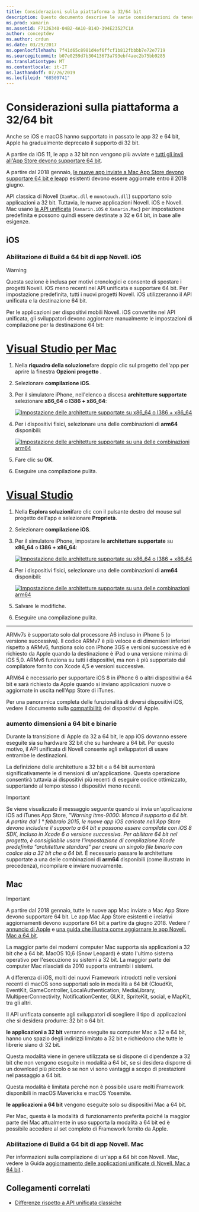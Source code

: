 ```yaml
---
title: Considerazioni sulla piattaforma a 32/64 bit
description: Questo documento descrive le varie considerazioni da tenere presenti quando si è interessati a architetture a 32 bit e a 64 bit per un'applicazione Novell. iOS o Novell. Mac.
ms.prod: xamarin
ms.assetid: F7126340-04B2-4A10-B14D-394E23527C1A
author: conceptdev
ms.author: crdun
ms.date: 03/29/2017
ms.openlocfilehash: 7f41d65c8981d4ef6ffcf1b812fbbbb7e72e7719
ms.sourcegitcommit: b07e0259d7b30413673a793ebf4aec2b75bb9285
ms.translationtype: MT
ms.contentlocale: it-IT
ms.lasthandoff: 07/26/2019
ms.locfileid: "68509741"
---
```

# <a name="3264-bit-platform-considerations"></a>Considerazioni sulla piattaforma a 32/64 bit

Anche se iOS e macOS hanno supportato in passato le app 32 e 64 bit, Apple ha gradualmente deprecato il supporto di 32 bit.

A partire da iOS 11, le app a 32 bit non vengono più avviate e [tutti gli invii all'App Store devono supportare 64 bit](https://developer.apple.com/news/?id=06282017b).

A partire dal 2018 gennaio, [le nuove app inviate a Mac App Store devono supportare 64 bit e le](https://developer.apple.com/news/?id=06282017a)app esistenti devono essere aggiornate entro il 2018 giugno.

API classica di Novell (`XamMac.dll` e `monotouch.dll`) supportano solo applicazioni a 32 bit. Tuttavia, le nuove applicazioni Novell. iOS e Novell. Mac usano [la API unificata](~/cross-platform/macios/unified/index.md) (`Xamarin.iOS` e `Xamarin.Mac`) per impostazione predefinita e possono quindi essere destinate a 32 e 64 bit, in base alle esigenze.

## <a name="ios"></a>iOS

<a name="enable-64" />

### <a name="enabling-64-bit-builds-of-xamarinios-apps"></a>Abilitazione di Build a 64 bit di app Novell. iOS

> [!WARNING]
> Questa sezione è inclusa per motivi cronologici e consente di spostare i progetti Novell. iOS meno recenti nel API unificata e supportare 64 bit. Per impostazione predefinita, tutti i nuovi progetti Novell. iOS utilizzeranno il API unificata e la destinazione 64 bit.

Per le applicazioni per dispositivi mobili Novell. iOS convertite nel API unificata, gli sviluppatori devono aggiornare manualmente le impostazioni di compilazione per la destinazione 64 bit:

# <a name="visual-studio-for-mactabmacos"></a>[Visual Studio per Mac](#tab/macos)

1. Nella **riquadro della soluzione**fare doppio clic sul progetto dell'app per aprire la finestra **Opzioni progetto** .
2. Selezionare **compilazione iOS**.
3. Per il simulatore iPhone, nell'elenco a discesa **architetture supportate** selezionare **x86\_64** o **I386 + x86\_64**:

   [![Impostazione delle architetture supportate su x86\_64 o I386 + x86\_64](Images/Image01.png "Setting Supported architectures to x86\_64 or i386 + x86\_64")](Images/Image01-large.png#lightbox) 

4. Per i dispositivi fisici, selezionare una delle combinazioni di **arm64** disponibili:

   [![Impostazione delle architetture supportate su una delle combinazioni arm64](Images/Image02.png "Impostazione delle architetture supportate su una delle combinazioni arm64")](Images/Image02-large.png#lightbox)

5. Fare clic su **OK**.
6. Eseguire una compilazione pulita.

# <a name="visual-studiotabwindows"></a>[Visual Studio](#tab/windows)

1. Nella **Esplora soluzioni**fare clic con il pulsante destro del mouse sul progetto dell'app e selezionare **Proprietà**.
2. Selezionare **compilazione iOS**.
3. Per il simulatore iPhone, impostare le **architetture supportate** su **x86\_64** o **I386 + x86\_64**: 

   [![Impostazione delle architetture supportate su x86_64 o I386 + x86\_64](Images/VS02.png "Setting Supported architectures to x86_64 or i386 + x86\_64")](Images/VS02-large.png#lightbox)

4. Per i dispositivi fisici, selezionare una delle combinazioni di **arm64** disponibili:
    
   [![Impostazione delle architetture supportate su una delle combinazioni arm64](Images/VS01.png "Impostazione delle architetture supportate su una delle combinazioni arm64")](Images/VS01-large.png#lightbox)

5. Salvare le modifiche.
6. Eseguire una compilazione pulita.

-----

ARMv7s è supportato solo dal processore A6 incluso in iPhone 5 (o versione successiva). Il codice ARMv7 è più veloce e di dimensioni inferiori rispetto a ARMv6, funziona solo con iPhone 3GS e versioni successive ed è richiesto da Apple quando la destinazione è iPad o una versione minima di iOS 5,0. ARMv6 funziona su tutti i dispositivi, ma non è più supportato dal compilatore fornito con Xcode 4,5 e versioni successive. 

ARM64 è necessario per supportare iOS 8 in iPhone 6 o altri dispositivi a 64 bit e sarà richiesto da Apple quando si inviano applicazioni nuove o aggiornate in uscita nell'App Store di iTunes.

Per una panoramica completa delle funzionalità di diversi dispositivi iOS, vedere il documento sulla [compatibilità](https://developer.apple.com/library/content/documentation/DeviceInformation/Reference/iOSDeviceCompatibility/DeviceCompatibilityMatrix/DeviceCompatibilityMatrix.html) dei dispositivi di Apple.

### <a name="64-bit-and-binary-size-increases"></a>aumento dimensioni a 64 bit e binarie

Durante la transizione di Apple da 32 a 64 bit, le app iOS dovranno essere eseguite sia su hardware 32 bit che su hardware a 64 bit. Per questo motivo, il API unificata di Novell consente agli sviluppatori di usare entrambe le destinazioni.

La definizione delle architetture a 32 bit e a 64 bit aumenterà significativamente le dimensioni di un'applicazione. Questa operazione consentirà tuttavia ai dispositivi più recenti di eseguire codice ottimizzato, supportando al tempo stesso i dispositivi meno recenti.

> [!IMPORTANT]
> Se viene visualizzato il messaggio seguente quando si invia un'applicazione iOS ad iTunes App Store, _"Warning itms-9000: Manca il supporto a 64 bit. A partire dal 1 ° febbraio 2015, le nuove app iOS caricate nell'App Store devono includere il supporto a 64 bit e possono essere compilate con iOS 8 SDK, incluso in Xcode 6 o versione successiva. Per abilitare 64 bit nel progetto, è consigliabile usare l'impostazione di compilazione Xcode predefinita "architetture standard" per creare un singolo file binario con codice sia a 32 bit che a 64 bit._ È necessario passare le architetture supportate a una delle combinazioni di **arm64** disponibili (come illustrato in precedenza), ricompilare e inviare nuovamente.

## <a name="mac"></a>Mac

> [!IMPORTANT]
> A partire dal 2018 gennaio, tutte le nuove app Mac inviate a Mac App Store devono supportare 64 bit. Le app Mac App Store esistenti e i relativi aggiornamenti devono supportare 64 bit a partire da giugno 2018. Vedere l' [annuncio di Apple](https://developer.apple.com/news/?id=06282017a) e [una guida che illustra come aggiornare le app Novell. Mac a 64 bit](~/cross-platform/macios/32-and-64/mac-64-bit.md).

La maggior parte dei moderni computer Mac supporta sia applicazioni a 32 bit che a 64 bit.   MacOS 10,6 (Snow Leopard) è stato l'ultimo sistema operativo per l'esecuzione su sistemi a 32 bit.   La maggior parte dei computer Mac rilasciati da 2010 supporta entrambi i sistemi.

A differenza di iOS, molti dei nuovi Framework introdotti nelle versioni recenti di macOS sono supportati solo in modalità a 64 bit (CloudKit, EventKit, GameController, LocalAuthentication, MediaLibrary, MultipeerConnectivity, NotificationCenter, GLKit, SpriteKit, social, e MapKit, tra gli altri.

Il API unificata consente agli sviluppatori di scegliere il tipo di applicazioni che si desidera produrre: 32 bit o 64 bit.

**le applicazioni a 32 bit** verranno eseguite su computer Mac a 32 e 64 bit, hanno uno spazio degli indirizzi limitato a 32 bit e richiedono che tutte le librerie siano di 32 bit.

Questa modalità viene in genere utilizzata se si dispone di dipendenze a 32 bit che non vengono eseguite in modalità a 64 bit, se si desidera disporre di un download più piccolo o se non vi sono vantaggi a scopo di prestazioni nel passaggio a 64 bit.

Questa modalità è limitata perché non è possibile usare molti Framework disponibili in macOS Mavericks e macOS Yosemite.

**le applicazioni a 64 bit** vengono eseguite solo su dispositivi Mac a 64 bit.

Per Mac, questa è la modalità di funzionamento preferita poiché la maggior parte dei Mac attualmente in uso supporta la modalità a 64 bit ed è possibile accedere al set completo di Framework fornito da Apple.

### <a name="enabling-64-bit-builds-of-xamarinmac-apps"></a>Abilitazione di Build a 64 bit di app Novell. Mac

Per informazioni sulla compilazione di un'app a 64 bit con Novell. Mac, vedere la Guida [aggiornamento delle applicazioni unificate di Novell. Mac a 64 bit](~/cross-platform/macios/32-and-64/mac-64-bit.md) .

## <a name="related-links"></a>Collegamenti correlati

- [Differenze rispetto a API unificata classiche](https://github.com/xamarin/release-notes-archive/blob/master/release-notes/ios/api_changes/classic-vs-unified-8.6.0/index.md)
